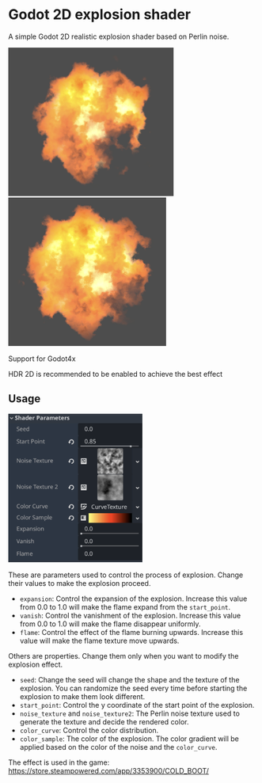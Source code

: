 # Godot 2D explosion shader
A simple Godot 2D realistic explosion shader based on Perlin noise.

<img src="Sample.png" alt="Sample" height="300"><img src="Sample2.png" alt="Sample2" height="300">

Support for Godot4x

HDR 2D is recommended to be enabled to achieve the best effect

## Usage
<img src="Parameter.png" alt="Parameter" height="300">

These are parameters used to control the process of explosion. Change their values to make the explosion proceed.

- `expansion`: Control the expansion of the explosion. Increase this value from 0.0 to 1.0 will make the flame expand from the `start_point`.
- `vanish`: Control the vanishment of the explosion. Increase this value from 0.0 to 1.0 will make the flame disappear uniformly.
- `flame`: Control the effect of the flame burning upwards. Increase this value will make the flame texture move upwards.

Others are properties. Change them only when you want to modify the explosion effect.

- `seed`: Change the seed will change the shape and the texture of the explosion. You can randomize the seed every time before starting the explosion to make them look different.
- `start_point`: Control the y coordinate of the start point of the explosion.
- `noise_texture` and `noise_texture2`: The Perlin noise texture used to generate the texture and decide the rendered color.
- `color_curve`: Control the color distribution.
- `color_sample`: The color of the explosion. The color gradient will be applied based on the color of the noise and the `color_curve`.

The effect is used in the game: https://store.steampowered.com/app/3353900/COLD_BOOT/
